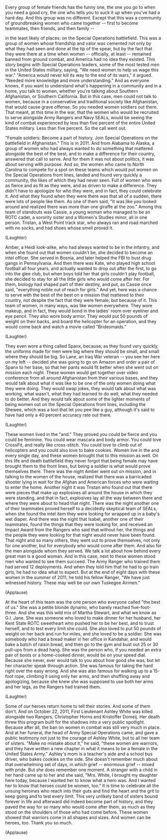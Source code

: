 
Every group of female friends
has the funny one,
the one you go to
when you need a good cry,
the one who tells you to suck it up
when you&#39;ve had a hard day.
And this group was no different.
Except that this was a community
of groundbreaking women
who came together --
first to become teammates,
then friends, and then family --

in the least likely of places:
on the Special Operations battlefield.
This was a group of women
whose friendship and valor was cemented
not only by what they had seen
and done at the tip of the spear,
but by the fact that they were there
at a time when women --
officially, at least --
remained banned from ground combat,
and America had no idea they existed.
This story begins
with Special Operations leaders,
some of the most tested men
in the United States military, saying,
&quot;We need women to help us wage this war.&quot;
&quot;America would never kill its way
to the end of its wars,&quot; it argued.
&quot;Needed more knowledge
and more understanding.&quot;
And as everyone knows,
if you want to understand what&#39;s happening
in a community and in a home,
you talk to women,
whether you&#39;re talking about
Southern Afghanistan,
or Southern California.
But in this case,
men could not talk to women,
because in a conservative
and traditional society like Afghanistan,
that would cause grave offense.
So you needed women soldiers out there.
That meant, at this time in the war,
that the women who would be recruited
to serve alongside Army Rangers
and Navy SEALs,
would be seeing the kind of combat
experienced by less than five percent
of the entire United States military.
Less than five percent.
So the call went out.

&quot;Female soldiers:
Become a part of history.
Join Special Operations
on the battlefield in Afghanistan.&quot;
This is in 2011.
And from Alabama to Alaska,
a group of women who had always
wanted to do something that mattered
alongside the best of the best,
and to make a difference
for their country,
answered that call to serve.
And for them it was not about politics,
it was about serving with purpose.
And so, the women who came
to North Carolina
to compete for a spot on these teams
which would put women
on the Special Operations front lines,
landed and found
very quickly a community,
the likes of which they had never seen.
Full of women who were as fierce
and as fit as they were,
and as driven to make a difference.
They didn&#39;t have to apologize
for who they were,
and in fact, they could celebrate it.
And what they found when they were there
was that all of a sudden,
there were lots of people like them.
As one of them said,
&quot;It was like you looked
around and realized
there was more
than one giraffe at the zoo.&quot;
Among this team of standouts was Cassie,
a young woman who managed to be
an ROTC cadet, a sorority sister
and a Women&#39;s Studies minor,
all in one person.
Tristan, a West Point track star,
who always ran and road marched
with no socks,
and had shoes whose smell proved it.

(Laughter)

Amber, a Heidi look-alike, who had
always wanted to be in the infantry,
and when she found out
that women couldn&#39;t be,
she decided to become an intel officer.
She served in Bosnia,
and later helped the FBI
to bust drug gangs in Pennsylvania.
And then there was Kate,
who played high school football
all four years,
and actually wanted to drop out
after the first,
to go into the glee club,
but when boys told her
that girls couldn&#39;t play football,
she decided to stay
for all the little girls
who would come after her.
For them, biology had shaped
part of their destiny,
and put, as Cassie once said,
&quot;everything noble
out of reach for girls.&quot;
And yet, here was a chance
to serve with the best of the best
on a mission that mattered
to their country,
not despite the fact
that they were female,
but because of it.
This team of women, in many ways,
was like women everywhere.
They wore makeup, and in fact,
they would bond in the ladies&#39; room
over eyeliner and eye pencil.
They also wore body armor.
They would put 50 pounds
of weight on their backs,
and board the helicopter for an operation,
and they would come back and watch
a movie called &quot;Bridesmaids.&quot;

(Laughter)

They even wore a thing called Spanx,
because, as they found very quickly,
the uniforms made for men were
big where they should be small,
and small where they should be big.
So Lane, an Iraq War veteran --
you see her here on my left --
decided she was going to go on Amazon
and order a pair of Spanx to her base,
so that her pants would fit better
when she went out on mission each night.
These women would get together
over video conference
from all around Afghanistan
from their various bases,
and they would talk about what it was like
to be one of the only women
doing what they were doing.
They would swap jokes,
they would talk about
what was working, what wasn&#39;t,
what they had learned to do well,
what they needed to do better.
And they would talk about
some of the lighter moments of being women
out on the Special Operations front lines,
including the Shewee,
which was a tool
that let you pee like a guy,
although it&#39;s said to have had only
a 40 percent accuracy rate out there.

(Laughter)

These women lived in the &quot;and.&quot;
They proved you could be fierce
and you could be feminine.
You could wear mascara and body armor.
You could love CrossFit,
and really like cross-stitch.
You could love to climb out of helicopters
and you could also love to bake cookies.
Women live in the and every single day,
and these women brought that
to this mission as well.
On this life and death battlefield
they never forgot
that being female may have brought them
to the front lines,
but being a soldier is what would
prove themselves there.
There was the night Amber went
out on mission,
and in talking to the women of the house,
realized that there was
a barricaded shooter lying in wait
for the Afghan and American forces
who were waiting to enter the home.
Another night it was Tristan
who found out
that there were pieces
that make up explosives
all around the house
in which they were standing,
and that in fact, explosives lay
all the way between there
and where they were
about to head that night.
There was the night another one
of their teammates proved herself
to a decidedly skeptical team of SEALs,
when she found the intel item
they were looking for
wrapped up in a baby&#39;s wet diaper.
And there was the night that Isabel,
another one of their teammates,
found the things
that they were looking for,
and received an Impact Award
from the Rangers
who said that without her,
the things and the people
they were looking for that night
would never have been found.
That night and so many others,
they went out to prove themselves,
not only for one another,
but for everybody
who would come after them.
And also for the men
alongside whom they served.
We talk a lot about how
behind every great man is a good woman.
And in this case,
next to these women stood men
who wanted to see them succeed.
The Army Ranger who trained them
had served 12 deployments.
And when they told him
that he had to go train girls,
he had no idea what to expect.
But at the end of eight days with these
women in the summer of 2011,
he told his fellow Ranger,
&quot;We have just witnessed history.
These may well be
our own Tuskegee Airmen.&quot;

(Applause)

At the heart of this team
was the one person
who everyone called &quot;the best of us.&quot;
She was a petite blonde dynamo,
who barely reached five-foot-three.
And she was this wild mix
of Martha Stewart,
and what we know as G.I. Jane.
She was someone who loved
to make dinner for her husband,
her Kent State ROTC sweetheart
who pushed her to be her best,
and to trust herself,
and to test every limit she could.
She also loved to put 50 pounds of weight
on her back and run for miles,
and she loved to be a soldier.
She was somebody who had a bread maker
in her office in Kandahar,
and would bake a batch of raisin bread,
and then go to the gym
and bust out 25 or 30 pull-ups
from a dead hang.
She was the person who, if you needed
an extra pair of boots
or a home-cooked dinner,
would be on your speed dial.
Because she never, ever would talk to you
about how good she was,
but let her character speak
through action.
She was famous for taking the hard right
over the easy wrong.
And she was also famous
for walking up to a 15-foot rope,
climbing it using only her arms,
and then shuffling away and apologizing,
because she knew she was supposed
to use both her arms and her legs,
as the Rangers had trained them.

(Laughter)

Some of our heroes return home
to tell their stories.
And some of them don&#39;t.
And on October 22, 2011,
First Lieutenant Ashley White was killed
alongside two Rangers,
Christopher Horns
and Kristoffer Domeij.
Her death threw this program built
for the shadows
into a very public spotlight.
Because after all,
the ban on women in combat
was still very much in place.
And at her funeral,
the head of Army Special Operations came,
and gave a public testimony
not just to the courage of Ashley White,
but to all her team of sisters.
&quot;Make no mistake about it,&quot; he said,
&quot;these women are warriors,
and they have written a new chapter
in what it means to be a female
in the United States Army.&quot;
Ashley&#39;s mom is a teacher&#39;s aide
and a school bus driver,
who bakes cookies on the side.
She doesn&#39;t remember much
about that overwhelming set of days,
in which grief -- enormous grief --
mixed with pride.
But she does remember one moment.
A stranger with a child
in her hand came up to her
and she said, &quot;Mrs. White,
I brought my daughter here today,
because I wanted her to know
what a hero was.
And I wanted her to know
that heroes could be women, too.&quot;
It is time to celebrate
all the unsung heroines
who reach into their guts
and find the heart and the grit
to keep going and to test every limit.
This very unlikely band of sisters
bound forever in life and afterward
did indeed become part of history,
and they paved the way for so many
who would come after them,
as much as they stood on the shoulders
of those who had come before.
These women showed that warriors come
in all shapes and sizes.
And women can be heroes, too.
Thank you so much.

(Applause)

